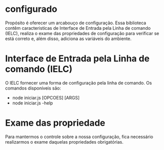 # configurado
Propósito é oferecer um arcabouço de configuração. Essa biblioteca contêm caracteristicas de Interface de Entrada pela Linha de comando (IELC), realiza o exame das propriedades de configuração para verificar se está correto e, além disso, adiciona as variáveis do ambiente.

# Interface de Entrada pela Linha de comando (IELC)

O IELC fornecer uma forma de configuração pela linha de comando. Os comandos disponíveis são:
- node iniciar.js [OPCOES] [ARGS]
- node iniciar.js -help

# Exame das propriedade

Para mantermos o controle sobre a nossa configuração, fica necessário realizarmos o exame daquelas propriedades obrigatórias. 
